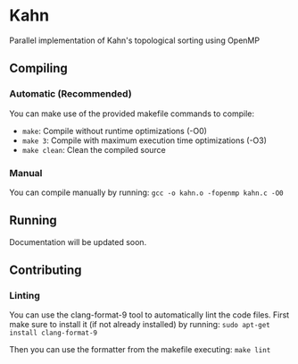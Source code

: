 # Kahn

Parallel implementation of Kahn's topological sorting using OpenMP

## Compiling

### Automatic (Recommended)

You can make use of the provided makefile commands to compile:

* `make`: Compile without runtime optimizations (-O0)
* `make 3`: Compile with maximum execution time optimizations (-O3)
* `make clean`: Clean the compiled source

### Manual 

You can compile manually by running: `gcc -o kahn.o -fopenmp kahn.c -O0`

## Running

Documentation will be updated soon.

## Contributing

### Linting

You can use the clang-format-9 tool to automatically lint the code files.
First make sure to install it (if not already installed) by running:
`sudo apt-get install clang-format-9`

Then you can use the formatter from the makefile executing:
`make lint`